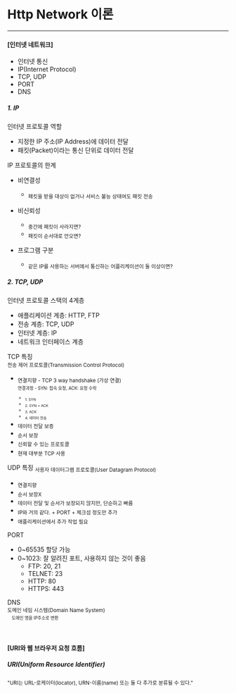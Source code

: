 # Http Network 이론

---

#### [인터넷 네트워크]
- 인터넷 통신
- IP(Internet Protocol)
- TCP, UDP
- PORT
- DNS

##### 1.  IP
인터넷 프로토콜 역할  

  - 지정한 IP 주소(IP Address)에 데이터 전달
  - 패킷(Packet)이라는 통신 단위로 데이터 전달
  

IP 프로토콜의 한계 
  - 비연결성
      - <sub>패킷을 받을 대상이 없거나 서비스 불능 상태여도 패킷 전송</sub>
  - 비신뢰성
      - <sub>중간에 패킷이 사라지면?</sub>
      - <sub>패킷이 순서대로 안오면?</sub>

  - 프로그램 구분
      - <sub>같은 IP를 사용하는 서버에서 통신하는 어플리케이션이 둘 이상이면?</sub>

##### 2. TCP, UDP
인터넷 프로토콜 스택의 4계층  
- 애플리케이션 계층: HTTP, FTP
- 전송 계층: TCP, UDP
- 인터넷 계층: IP
- 네트워크 인터페이스 계층

TCP 특징  
<sub>전송 제어 프로토콜(Transmission Control Protocol)
- <sub>연결지향 - TCP 3 way handshake (가상 연결)  
  <sub> 연결과정 - SYN: 접속 요청, ACK: 요청 수락
     - <sub> 1. SYN 
     - <sub> 2. SYN + ACK
     - <sub> 3. ACK
     - <sub> 4. 데이터 전송
- <sub>데이터 전달 보증
- <sub>순서 보장
- <sub>신뢰할 수 있는 프로토콜
- <sub>현재 대부분 TCP 사용

UDP 특징
<sub>사용자 데이터그램 프로토콜(User Datagram Protocol)
- <sub> 연결지향
- <sub> 순서 보장X
- <sub> 데이터 전달 및 순서가 보장되지 않지만, 단순하고 빠름
- <sub> IP와 거의 같다. + PORT + 체크섬 정도만 추가<br/>
- <sub> 애플리케이션에서 추가 작업 필요

PORT
- 0~65535 할당 가능
- 0~1023: 잘 알려진 포트, 사용하지 않는 것이 좋음 
    - FTP: 20, 21
    - TELNET: 23
    - HTTP: 80
    - HTTPS: 443
    
DNS  
<sub> 도메인 네임 시스템(Domain Name System)  
&nbsp;&nbsp;&nbsp;<sub>도메인 명을 IP주소로 변환

<br/>

#### [URI와 웹 브라우저 요청 흐름]
##### URI(Uniform Resource Identifier)
<sub>"URI는 URL-로케이터(locator), URN-이름(name) 또는 둘 다 추가로 분류될 수 있다."
